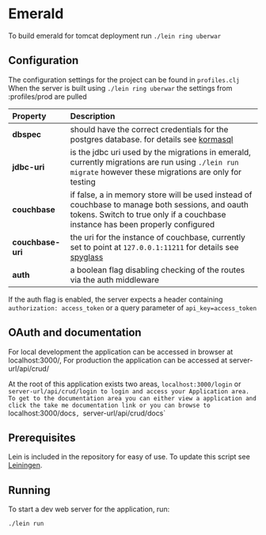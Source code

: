# Emerald

To build emerald for tomcat deployment run `./lein ring uberwar`

## Configuration

The configuration settings for the project can be found in `profiles.clj`
When the server is built using `./lein ring uberwar` the settings from :profiles/prod are pulled

| Property | Description |
|:---|:---|
| **dbspec** | should have the correct credentials for the postgres database. for details see [kormasql][1] |
| **jdbc-uri** | is the jdbc uri used by the migrations in emerald, currently migrations are run using `./lein run migrate` however these migrations are only for testing |
| **couchbase** | if false, a in memory store will be used instead of couchbase to manage both sessions, and oauth tokens. Switch to true only if a couchbase instance has been properly configured |
| **couchbase-uri** | the uri for the instance of couchbase, currently set to point at `127.0.0.1:11211` for details see [spyglass][2]|
| **auth** | a boolean flag disabling checking of the routes via the auth middleware |

  If the auth flag is enabled, the server expects a header containing `authorization: access_token` or a query parameter of `api_key=access_token`


[1]: http://sqlkorma.com/docs#db
[2]: http://clojurememcached.info/articles/getting_started.html

## OAuth and documentation

For local development the application can be accessed in browser at localhost:3000/,
For production the application can be accessed at server-url/api/crud/

At the root of this application exists two areas, `localhost:3000/login` or `server-url/api/crud/login to login and access your Application area.
To get to the documentation area you can either view a application and click the take me documentation link or you can browse to `localhost:3000/docs`, `server-url/api/crud/docs`

## Prerequisites

Lein is included in the repository for easy of use.
To update this script see [Leiningen][3].

[3]: https://github.com/technomancy/leiningen

## Running

To start a dev web server for the application, run:

    ./lein run
